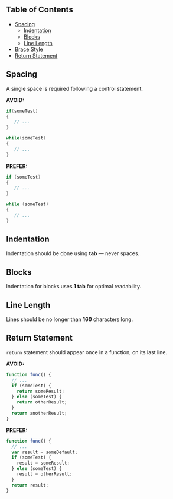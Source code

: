 ## Table of Contents

- [Spacing](#spacing)
  + [Indentation](#indentation)
  + [Blocks](#blocks)
  + [Line Length](#line-length)
- [Brace Style](#brace-style)
- [Return Statement](#return-statement)

## Spacing

A single space is required following a control statement.

**AVOID:**

```csharp
if(someTest)
{
   // ...
}

while(someTest)
{
   // ...
}
```

**PREFER:**

```csharp
if (someTest)
{
   // ...
}

while (someTest)
{
   // ...
}
```

## Indentation

Indentation should be done using **tab** — never spaces.  

## Blocks

Indentation for blocks uses **1 tab** for optimal readability.

## Line Length

Lines should be no longer than **160** characters long.

## Return Statement

`return` statement should appear once in a function, on its last line.

**AVOID:**

```javascript
function func() {
  // ...
  if (someTest) {
    return someResult;
  } else (someTest) {
    return otherResult;
  }
  return anotherResult;
}
```

**PREFER:**

```javascript
function func() {
  // ...
  var result = someDefault;
  if (someTest) {
    result = someResult;
  } else (someTest) {
    result = otherResult;
  }
  return result;
}
```

